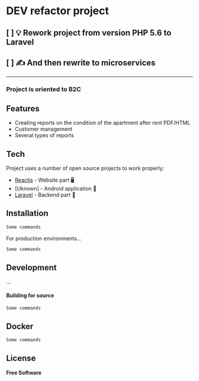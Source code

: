 # DEV refactor project
## [ ] 💡 Rework project from version PHP 5.6 to Laravel 
## [ ] ✍️ And then rewrite to microservices
----------------------------
### Project is oriented to B2C 

## Features
- Creating reports on the condition of the apartment after rent PDF/HTML
- Customer management
- Several types of reports

## Tech

Project uses a number of open source projects to work properly:

- [Reactjs] - Website part 🖥
- [Uknown] - Android application 📱
- [Laravel] - Backend part 💾

## Installation

```sh
Some commands
```

For production environments...

```sh
Some commands
```


## Development
...

#### Building for source

```sh
Some commands 
```

## Docker

```sh
Some commands
```

## License
**Free Software**

[//]: # (These are reference links used in the body of this note and get stripped out when the markdown processor does its job. There is no need to format nicely because it shouldn't be seen. Thanks SO - http://stackoverflow.com/questions/4823468/store-comments-in-markdown-syntax)

   [dill]: <https://github.com/joemccann/dillinger>
   [Reactjs]: <https://reactjs.org/docs/getting-started.html>
   [Laravel]: <https://laravel.com/docs/9.x>
